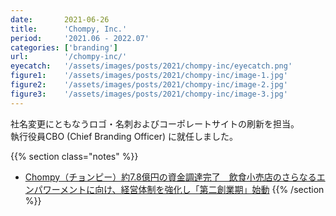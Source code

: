 ```yaml
---
date:       2021-06-26
title:      'Chompy, Inc.'
period:     '2021.06 - 2022.07'
categories: ['branding']
url:        '/chompy-inc/'
eyecatch:   '/assets/images/posts/2021/chompy-inc/eyecatch.png'
figure1:    '/assets/images/posts/2021/chompy-inc/image-1.jpg'
figure2:    '/assets/images/posts/2021/chompy-inc/image-2.jpg'
figure3:    '/assets/images/posts/2021/chompy-inc/image-3.jpg'
---
```


社名変更にともなうロゴ・名刺およびコーポレートサイトの刷新を担当。  
執行役員CBO (Chief Branding Officer) に就任しました。

{{% section class="notes" %}}
- [Chompy（チョンピー）約7.8億円の資金調達完了　飲食小売店のさらなるエンパワーメントに向け、経営体制を強化し「第二創業期」始動][def]
{{% /section %}}

[def]: https://prtimes.jp/main/html/rd/p/000000010.000062766.html